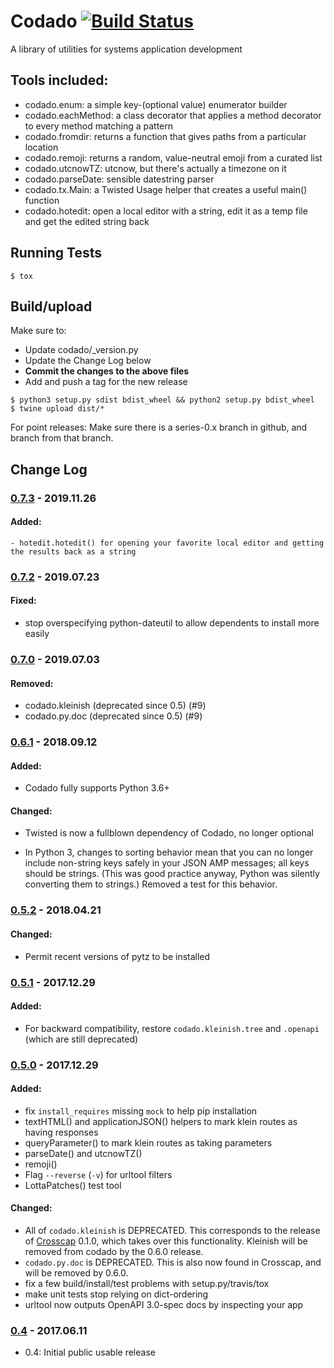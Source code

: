 # Codado [![Build Status](https://travis-ci.org/corydodt/Codado.svg?branch=master)](https://travis-ci.org/corydodt/Codado)
A library of utilities for systems application development

## Tools included:

- codado.enum: a simple key-(optional value) enumerator builder
- codado.eachMethod: a class decorator that applies a method decorator to every
  method matching a pattern
- codado.fromdir: returns a function that gives paths from a particular location
- codado.remoji: returns a random, value-neutral emoji from a curated list
- codado.utcnowTZ: utcnow, but there's actually a timezone on it
- codado.parseDate: sensible datestring parser
- codado.tx.Main: a Twisted Usage helper that creates a useful main() function
- codado.hotedit: open a local editor with a string, edit it as a temp file and get the edited string back

## Running Tests

```
$ tox
```

## Build/upload

Make sure to:

- Update codado/_version.py
- Update the Change Log below
- **Commit the changes to the above files**
- Add and push a tag for the new release

```
$ python3 setup.py sdist bdist_wheel && python2 setup.py bdist_wheel
$ twine upload dist/*
```

For point releases: Make sure there is a series-0.x branch in github, and branch from that branch.

## Change Log

### [0.7.3] - 2019.11.26
#### Added:
    - hotedit.hotedit() for opening your favorite local editor and getting the results back as a string

### [0.7.2] - 2019.07.23
#### Fixed:
  - stop overspecifying python-dateutil to allow dependents to install more easily

### [0.7.0] - 2019.07.03
#### Removed:
  - codado.kleinish (deprecated since 0.5) (#9)
  - codado.py.doc (deprecated since 0.5) (#9)

### [0.6.1] - 2018.09.12
#### Added:
  - Codado fully supports Python 3.6+

#### Changed:
  - Twisted is now a fullblown dependency of Codado, no longer optional

  - In Python 3, changes to sorting behavior mean that you can no longer include non-string keys
    safely in your JSON AMP messages; all keys should be strings. (This was good practice anyway,
    Python was silently converting them to strings.) Removed a test for this behavior.

### [0.5.2] - 2018.04.21
#### Changed:
  - Permit recent versions of pytz to be installed

### [0.5.1] - 2017.12.29
#### Added:
  - For backward compatibility, restore `codado.kleinish.tree` and `.openapi` (which are still deprecated)

### [0.5.0] - 2017.12.29
#### Added:
  - fix `install_requires` missing `mock` to help pip installation
  - textHTML() and applicationJSON() helpers to mark klein routes as having
    responses
  - queryParameter() to mark klein routes as taking parameters
  - parseDate() and utcnowTZ()
  - remoji()
  - Flag `--reverse` (`-v`) for urltool filters
  - LottaPatches() test tool
#### Changed:
  - All of `codado.kleinish` is DEPRECATED. This corresponds to the release of [Crosscap] 0.1.0, which takes over this functionality. Kleinish will be removed from codado by the 0.6.0 release.
  - `codado.py.doc` is DEPRECATED. This is also now found in Crosscap, and will be removed by 0.6.0.
  - fix a few build/install/test problems with setup.py/travis/tox
  - make unit tests stop relying on dict-ordering
  - urltool now outputs OpenAPI 3.0-spec docs by inspecting your app

### [0.4] - 2017.06.11
  - 0.4: Initial public usable release

[Crosscap]: https://github.com/corydodt/Crosscap
[0.7.3]: https://github.com/corydodt/Codado/compare/release-0.7.2...release-0.7.3
[0.7.2]: https://github.com/corydodt/Codado/compare/release-0.7.0...release-0.7.2
[0.7.0]: https://github.com/corydodt/Codado/compare/release-0.6.1...release-0.7.0
[0.6.1]: https://github.com/corydodt/Codado/compare/release-0.5.2...release-0.6.1
[0.5.2]: https://github.com/corydodt/Codado/compare/release-0.5.1...release-0.5.2
[0.5.1]: https://github.com/corydodt/Codado/compare/release-0.5.0...release-0.5.1
[0.5.0]: https://github.com/corydodt/Codado/compare/release-0.4.0...release-0.5.0
[0.4]: https://github.com/corydodt/Codado/tree/release-0.4.0
